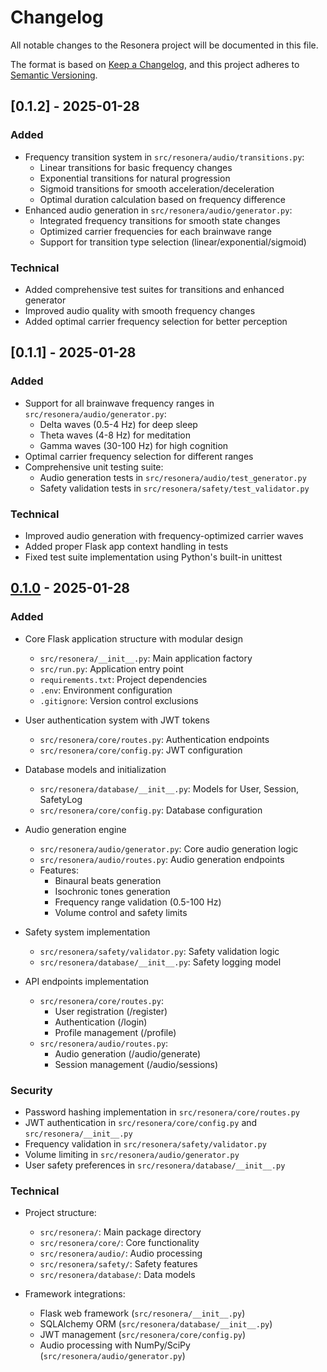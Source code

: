 # Changelog

All notable changes to the Resonera project will be documented in this file.

The format is based on [Keep a Changelog](https://keepachangelog.com/en/1.0.0/),
and this project adheres to [Semantic Versioning](https://semver.org/spec/v2.0.0.html).

## [0.1.2] - 2025-01-28
### Added
- Frequency transition system in `src/resonera/audio/transitions.py`:
  - Linear transitions for basic frequency changes
  - Exponential transitions for natural progression
  - Sigmoid transitions for smooth acceleration/deceleration
  - Optimal duration calculation based on frequency difference
- Enhanced audio generation in `src/resonera/audio/generator.py`:
  - Integrated frequency transitions for smooth state changes
  - Optimized carrier frequencies for each brainwave range
  - Support for transition type selection (linear/exponential/sigmoid)

### Technical
- Added comprehensive test suites for transitions and enhanced generator
- Improved audio quality with smooth frequency changes
- Added optimal carrier frequency selection for better perception

## [0.1.1] - 2025-01-28
### Added
- Support for all brainwave frequency ranges in `src/resonera/audio/generator.py`:
  - Delta waves (0.5-4 Hz) for deep sleep
  - Theta waves (4-8 Hz) for meditation
  - Gamma waves (30-100 Hz) for high cognition
- Optimal carrier frequency selection for different ranges
- Comprehensive unit testing suite:
  - Audio generation tests in `src/resonera/audio/test_generator.py`
  - Safety validation tests in `src/resonera/safety/test_validator.py`

### Technical
- Improved audio generation with frequency-optimized carrier waves
- Added proper Flask app context handling in tests
- Fixed test suite implementation using Python's built-in unittest

## [0.1.0] - 2025-01-28

### Added
- Core Flask application structure with modular design
  - `src/resonera/__init__.py`: Main application factory
  - `src/run.py`: Application entry point
  - `requirements.txt`: Project dependencies
  - `.env`: Environment configuration
  - `.gitignore`: Version control exclusions

- User authentication system with JWT tokens
  - `src/resonera/core/routes.py`: Authentication endpoints
  - `src/resonera/core/config.py`: JWT configuration

- Database models and initialization
  - `src/resonera/database/__init__.py`: Models for User, Session, SafetyLog
  - `src/resonera/core/config.py`: Database configuration

- Audio generation engine
  - `src/resonera/audio/generator.py`: Core audio generation logic
  - `src/resonera/audio/routes.py`: Audio generation endpoints
  - Features:
    - Binaural beats generation
    - Isochronic tones generation
    - Frequency range validation (0.5-100 Hz)
    - Volume control and safety limits

- Safety system implementation
  - `src/resonera/safety/validator.py`: Safety validation logic
  - `src/resonera/database/__init__.py`: Safety logging model

- API endpoints implementation
  - `src/resonera/core/routes.py`:
    - User registration (/register)
    - Authentication (/login)
    - Profile management (/profile)
  - `src/resonera/audio/routes.py`:
    - Audio generation (/audio/generate)
    - Session management (/audio/sessions)

### Security
- Password hashing implementation in `src/resonera/core/routes.py`
- JWT authentication in `src/resonera/core/config.py` and `src/resonera/__init__.py`
- Frequency validation in `src/resonera/safety/validator.py`
- Volume limiting in `src/resonera/audio/generator.py`
- User safety preferences in `src/resonera/database/__init__.py`

### Technical
- Project structure:
  - `src/resonera/`: Main package directory
  - `src/resonera/core/`: Core functionality
  - `src/resonera/audio/`: Audio processing
  - `src/resonera/safety/`: Safety features
  - `src/resonera/database/`: Data models

- Framework integrations:
  - Flask web framework (`src/resonera/__init__.py`)
  - SQLAlchemy ORM (`src/resonera/database/__init__.py`)
  - JWT management (`src/resonera/core/config.py`)
  - Audio processing with NumPy/SciPy (`src/resonera/audio/generator.py`)

[0.1.0]: https://github.com/username/resonera/releases/tag/v0.1.0
